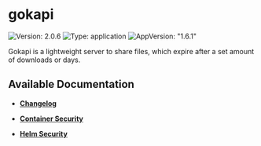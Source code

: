 # gokapi

![Version: 2.0.6](https://img.shields.io/badge/Version-2.0.6-informational?style=flat-square) ![Type: application](https://img.shields.io/badge/Type-application-informational?style=flat-square) ![AppVersion: "1.6.1"](https://img.shields.io/badge/AppVersion-"1.6.1"-informational?style=flat-square)

Gokapi is a lightweight server to share files, which expire after a set amount of downloads or days.

## Available Documentation

- [**Changelog**](CHANGELOG)

- [**Container Security**](container-security)

- [**Helm Security**](helm-security)

